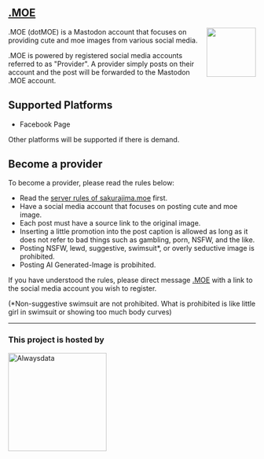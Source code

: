 ## [.MOE](https://sakurajima.moe/@dotmoe)
<img src="https://raw.githubusercontent.com/HaruByte/assets/main/dotMOE/dotMOE.png" align="right" width="100" height="100">
.MOE (dotMOE) is a Mastodon account that focuses on providing cute and moe images from various social media.

.MOE is powered by registered social media accounts referred to as "Provider". A provider simply posts on their account and the post will be forwarded to the Mastodon .MOE account.

## Supported Platforms
- Facebook Page

Other platforms will be supported if there is demand.

## Become a provider
To become a provider, please read the rules below:
- Read the [server rules of sakurajima.moe](https://blog.sakurajima.moe/server-rules/) first.
- Have a social media account that focuses on posting cute and moe image.
- Each post must have a source link to the original image.
- Inserting a little promotion into the post caption is allowed as long as it does not refer to bad things such as gambling, porn, NSFW, and the like.
- Posting NSFW, lewd, suggestive, swimsuit*, or overly seductive image is prohibited.
- Posting AI Generated-Image is probihited.

If you have understood the rules, please direct message [.MOE](https://sakurajima.moe/@dotmoe) with a link to the social media account you wish to register.

(*Non-suggestive swimsuit are not prohibited. What is prohibited is like little girl in swimsuit or showing too much body curves)

---

### This project is hosted by
<a href="https://alwaysdata.com"><img src="https://www.alwaysdata.com/static/svg/alwaysdata-logo-pink.svg" width="200" height="auto" alt="Alwaysdata"></a>

